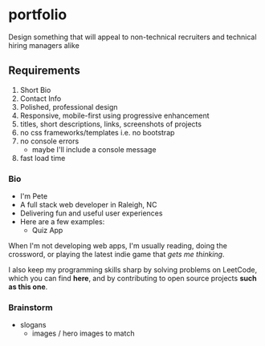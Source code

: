 # portfolio

Design something that will appeal to non-technical recruiters and technical hiring managers alike

## Requirements
1. Short Bio
2. Contact Info
3. Polished, professional design
4. Responsive, mobile-first using progressive enhancement
5. titles, short descriptions, links, screenshots of projects
6. no css frameworks/templates i.e. no bootstrap
7. no console errors
    - maybe I'll include a console message
8. fast load time

### Bio

- I'm Pete
- A full stack web developer in Raleigh, NC
- Delivering fun and useful user experiences
- Here are a few examples:
    - Quiz App

When I'm not developing web apps, I'm usually reading, doing the crossword, or playing the latest indie game that _gets me thinking_. 

I also keep my programming skills sharp by solving problems on LeetCode, which you can find **here**, and by contributing to open source projects **such as this one**. 
    
 ### Brainstorm

- slogans
    - images / hero images to match
